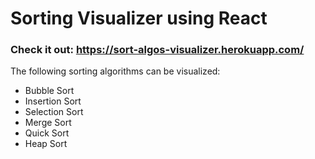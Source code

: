 # Sorting Visualizer using React

### Check it out: https://sort-algos-visualizer.herokuapp.com/

The following sorting algorithms can be visualized:

- Bubble Sort
- Insertion Sort
- Selection Sort
- Merge Sort
- Quick Sort
- Heap Sort
